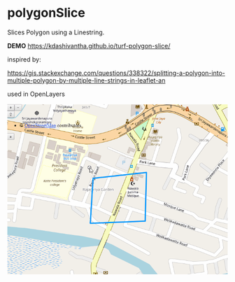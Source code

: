 
# polygonSlice

Slices Polygon using a Linestring.

**DEMO**
https://kdashivantha.github.io/turf-polygon-slice/

inspired by:

https://gis.stackexchange.com/questions/338322/splitting-a-polygon-into-multiple-polygon-by-multiple-line-strings-in-leaflet-an

used in OpenLayers

![](turf-polygon-split.gif)
